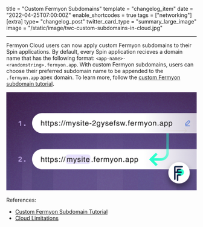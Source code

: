 title = "Custom Fermyon Subdomains"
template = "changelog_item"
date = "2022-04-25T07:00:00Z"
enable_shortcodes = true
tags = ["networking"]
[extra]
type= "changelog_post"
twitter_card_type = "summary_large_image"
image = "/static/image/twc-custom-subdomains-in-cloud.jpg"

---

Fermyon Cloud users can now apply custom Fermyon subdomains to their Spin applications. By default, every Spin application recieves a domain name that has the following format: `<app-name>-<randomstring>.fermyon.app`. With custom Fermyon subdomains, users can choose their preferred subdomain name to be appended to the `.fermyon.app` apex domain. To learn more, follow the [custom Fermyon subdomain tutorial](https://developer.fermyon.com/cloud/custom-fermyon-subdomain). 

<img src="/static/image/changelog/twc-custom-subdomains-in-cloud.jpg" alt="Custom Fermyon Subdomains">

<!-- break -->

References:

- [Custom Fermyon Subdomain Tutorial](https://developer.fermyon.com/cloud/custom-fermyon-subdomain) 
- [Cloud Limitations](https://developer.fermyon.com/cloud/faq)
